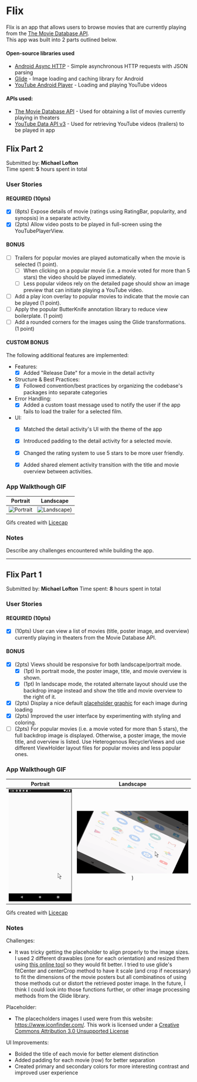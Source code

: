 # Flix
Flix is an app that allows users to browse movies that are currently playing from the [The Movie Database API](http://docs.themoviedb.apiary.io/#).<br>
This app was built into 2 parts outlined below.

#### Open-source libraries used
- [Android Async HTTP](https://github.com/codepath/CPAsyncHttpClient) - Simple asynchronous HTTP requests with JSON parsing
- [Glide](https://github.com/bumptech/glide) - Image loading and caching library for Android
- [YouTube Android Player](https://developers.google.com/youtube/android/player/downloads/) - Loading and playing YouTube videos

#### APIs used:
- [The Movie Database API](http://docs.themoviedb.apiary.io/#) - Used for obtaining a list of movies currently playing in theaters
- [YouTube Data API v3](https://developers.google.com/youtube/v3/getting-started?hl=en_US) - Used for retrieving YouTube videos (trailers) to be played in app

## Flix Part 2
Submitted by: **Michael Lofton**<br>
Time spent: **5** hours spent in total

### User Stories

#### REQUIRED (10pts)

- [X] (8pts) Expose details of movie (ratings using RatingBar, popularity, and synopsis) in a separate activity.
- [X] (2pts) Allow video posts to be played in full-screen using the YouTubePlayerView.

#### BONUS

- [ ] Trailers for popular movies are played automatically when the movie is selected (1 point).
  - [ ] When clicking on a popular movie (i.e. a movie voted for more than 5 stars) the video should be played immediately.
  - [ ] Less popular videos rely on the detailed page should show an image preview that can initiate playing a YouTube video.
- [ ] Add a play icon overlay to popular movies to indicate that the movie can be played (1 point).
- [ ] Apply the popular ButterKnife annotation library to reduce view boilerplate. (1 point)
- [ ] Add a rounded corners for the images using the Glide transformations. (1 point)

#### CUSTOM BONUS
The following additional features are implemented:<br>
* Features:
    - [X] Added "Release Date" for a movie in the detail activity
* Structure & Best Practices:
    - [X] Followed convention/best practices by organizing the codebase's packages into separate categories 
* Error Handling:
    - [X] Added a custom toast message used to notify the user if the app fails to load the trailer for a selected film.
* UI:
    - [X] Matched the detail activity's UI with the theme of the app<br>
    - [X] Introduced padding to the detail activity for a selected movie.
    - [X] Changed the rating system to use 5 stars to be more user friendly.
    - [X] Added shared element activity transition with the title and movie overview between activities.
    

### App Walkthough GIF

Portrait                   |  Landscape
:-------------------------:|:-------------------------:
![Portrait](walkthrough/part2/PortraitWalkthrough.gif)  |  ![Landscape](walkthrough/part2/LandscapeWalkthrough.gif))

Gifs created with [Licecap](https://www.cockos.com/licecap/)

### Notes

Describe any challenges encountered while building the app.

---
## Flix Part 1
Submitted by: **Michael Lofton**
Time spent: **8** hours spent in total

### User Stories
#### REQUIRED (10pts)
- [X] (10pts) User can view a list of movies (title, poster image, and overview) currently playing in theaters from the Movie Database API.

#### BONUS
- [X] (2pts) Views should be responsive for both landscape/portrait mode.
   - [X] (1pt) In portrait mode, the poster image, title, and movie overview is shown.
   - [X] (1pt) In landscape mode, the rotated alternate layout should use the backdrop image instead and show the title and movie overview to the right of it.

- [X] (2pts) Display a nice default [placeholder graphic](https://guides.codepath.org/android/Displaying-Images-with-the-Glide-Library#advanced-usage) for each image during loading
- [X] (2pts) Improved the user interface by experimenting with styling and coloring.
- [ ] (2pts) For popular movies (i.e. a movie voted for more than 5 stars), the full backdrop image is displayed. Otherwise, a poster image, the movie title, and overview is listed. Use Heterogenous RecyclerViews and use different ViewHolder layout files for popular movies and less popular ones.

### App Walkthough GIF
Portrait                   |  Landscape
:-------------------------:|:-------------------------:
![Portrait](walkthrough/part1/PortraitWalkthrough.gif)  |  ![Landscape](walkthrough/part1/LandscapeWalkthrough.gif))

Gifs created with [Licecap](https://www.cockos.com/licecap/)

### Notes
Challenges:
 - It was tricky getting the placeholder to align properly to the image sizes. I used 2 different drawables (one for each orientation) and resized them using [this online tool](https://onlinepngtools.com/resize-png) so they would fit better. I tried to use glide's fitCenter and centerCrop method to have it scale (and crop if necessary) to fit the dimensions of the movie posters but all combinatinos of using those methods cut or distort the retrieved poster image. In the future, I think I could look into those functions further, or other image processing methods from the Glide library.
 
Placeholder:
- The placecholders images I used were from this website: https://www.iconfinder.com/. This work is licensed under a [Creative Commons Attribution 3.0 Unsupported License](http://creativecommons.org/licenses/by/3.0/)

UI Improvements:
- Bolded the title of each movie for better element distinction
- Added padding for each movie (row) for better separation
- Created primary and secondary colors for more interesting contrast and improved user experience

